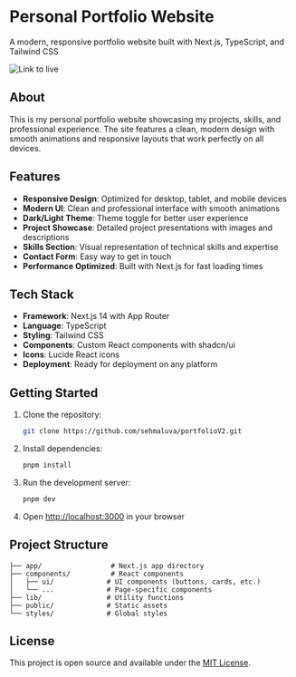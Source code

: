 # Personal Portfolio Website

A modern, responsive portfolio website built with Next.js, TypeScript, and Tailwind CSS

![Link to live](https://www.sehmaluva.me/)

## About

This is my personal portfolio website showcasing my projects, skills, and professional experience. The site features a clean, modern design with smooth animations and responsive layouts that work perfectly on all devices.

## Features

- **Responsive Design**: Optimized for desktop, tablet, and mobile devices
- **Modern UI**: Clean and professional interface with smooth animations
- **Dark/Light Theme**: Theme toggle for better user experience
- **Project Showcase**: Detailed project presentations with images and descriptions
- **Skills Section**: Visual representation of technical skills and expertise
- **Contact Form**: Easy way to get in touch
- **Performance Optimized**: Built with Next.js for fast loading times

## Tech Stack

- **Framework**: Next.js 14 with App Router
- **Language**: TypeScript
- **Styling**: Tailwind CSS
- **Components**: Custom React components with shadcn/ui
- **Icons**: Lucide React icons
- **Deployment**: Ready for deployment on any platform

## Getting Started

1. Clone the repository:
   ```bash
   git clone https://github.com/sehmaluva/portfolioV2.git
   ```

2. Install dependencies:
   ```bash
   pnpm install
   ```

3. Run the development server:
   ```bash
   pnpm dev
   ```

4. Open [http://localhost:3000](http://localhost:3000) in your browser

## Project Structure

```
├── app/                 # Next.js app directory
├── components/          # React components
│   ├── ui/             # UI components (buttons, cards, etc.)
│   └── ...             # Page-specific components
├── lib/                # Utility functions
├── public/             # Static assets
└── styles/             # Global styles
```

## License

This project is open source and available under the [MIT License](LICENSE).
